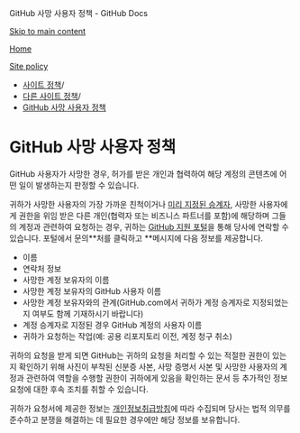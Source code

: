GitHub 사망 사용자 정책 - GitHub Docs

[Skip to main content](#main-content)

[Home](/ko)

[Site policy](/ko/site-policy)

* [사이트 정책](/ko/site-policy)/
* [다른 사이트 정책](/ko/site-policy/other-site-policies)/
* [GitHub 사망 사용자 정책](/ko/site-policy/other-site-policies/github-deceased-user-policy)

GitHub 사망 사용자 정책
==========

GitHub 사용자가 사망한 경우, 허가를 받은 개인과 협력하여 해당 계정의 콘텐츠에 어떤 일이 발생하는지 판정할 수 있습니다.

귀하가 사망한 사용자의 가장 가까운 친척이거나 [미리 지정된 승계자](/ko/account-and-profile/setting-up-and-managing-your-personal-account-on-github/managing-access-to-your-personal-repositories/maintaining-ownership-continuity-of-your-personal-accounts-repositories), 사망한 사용자에게 권한을 위임 받은 다른 개인(협력자 또는 비즈니스 파트너를 포함)에 해당하며 그들의 계정과 관련하여 요청하는 경우, 귀하는 [GitHub 지원 포털](https://support.github.com/)을 통해 당사에 연락할 수 있습니다. 포털에서 문의\*\*처를 클릭하고 \*\*메시지에 다음 정보를 제공합니다.

* 이름
* 연락처 정보
* 사망한 계정 보유자의 이름
* 사망한 계정 보유자의 GitHub 사용자 이름
* 사망한 계정 보유자와의 관계(GitHub.com에서 귀하가 계정 승계자로 지정되었는지 여부도 함께 기재하시기 바랍니다)
* 계정 승계자로 지정된 경우 GitHub 계정의 사용자 이름
* 귀하가 요청하는 작업(예: 공용 리포지토리 이전, 계정 청구 취소)

귀하의 요청을 받게 되면 GitHub는 귀하의 요청을 처리할 수 있는 적절한 권한이 있는지 확인하기 위해 사진이 부착된 신분증 사본, 사망 증명서 사본 및 사망한 사용자의 계정과 관련하여 역할을 수행할 권한이 귀하에게 있음을 확인하는 문서 등 추가적인 정보 요청에 대한 후속 조치를 취할 수 있습니다.

귀하가 요청서에 제공한 정보는 [개인정보취급방침](/ko/site-policy/privacy-policies/github-privacy-statement)에 따라 수집되며 당사는 법적 의무를 준수하고 분쟁을 해결하는 데 필요한 경우에만 해당 정보를 보유합니다.
